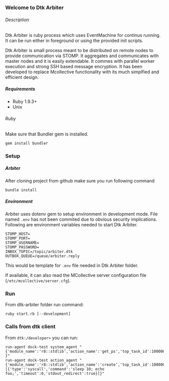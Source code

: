### Welcome to Dtk Arbiter


###### Description

Dtk Arbiter is ruby process which uses EventMachine for continus running. It can be run either in foreground or using the provided init scripts.

Dtk Arbiter is small process meant to be distributed on remote nodes to provide communication via STOMP. It aggregates and communicates with master nodes and it is easily extendable. It commes with parallel worker execution and strong SSH based message encryption. It has been developed to replace Mcollective functionality with its much simplfied and efficient design.

##### Requirements

* Ruby 1.9.3+
* Unix

###### Ruby

Make sure that Bundler gem is installed.

    gem install bundler

### Setup

##### Arbiter

After cloning project from github make sure you run following command

    bundle install

##### Environment

Arbiter uses dotenv gem to setup environment in development mode. File named `.env` has not been commited due to obvious security implications. Following are environment variables needed to start Dtk Arbiter.

    STOMP_HOST=
    STOMP_PORT=
    STOMP_USERNAME=
    STOMP_PASSWORD=
    INBOX_TOPIC=/topic/arbiter.dtk
    OUTBOX_QUEUE=/queue/arbiter.reply

This would be template for `.env` file needed in Dtk Arbiter folder.

If available, it can also read the MCollective server configuration file (`/etc/mcollective/server.cfg`).

### Run

From dtk-arbiter folder run command:

    ruby start.rb [--development]

### Calls from dtk client

From `dtk:/developer>` you can run:

    run-agent dock-test system_agent "{'module_name':'r8::stdlib','action_name':'get_ps','top_task_id':100000001,'task_id':100000002 }"
    run-agent dock-test action_agent "{'module_name':'r8::stdlib','action_name':'create','top_task_id':100000001,'task_id':100000002,'execution_list':[{'type':'syscall','command':'sleep 10; echo foo;','timeout':0,'stdout_redirect':true}]}"


